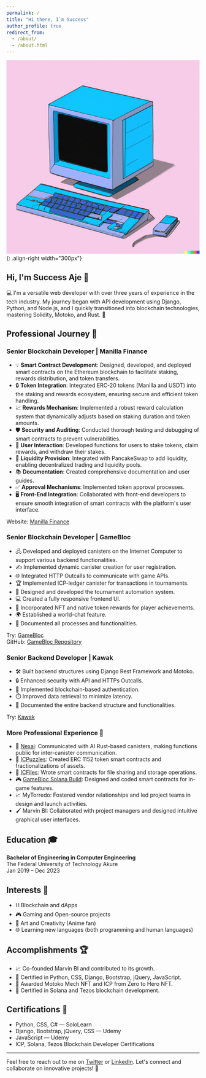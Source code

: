 ```yaml
---
permalink: /
title: "Hi there, I`m Success"
author_profile: true
redirect_from: 
  - /about/
  - /about.html
---
```



![An Illustration](/images/comp.webp){: .align-right width="300px"} 

## Hi, I'm Success Aje 👋

💻 I'm a versatile web developer with over three years of experience in the tech industry. My journey began with API development using Django, Python, and Node.js, and I quickly transitioned into blockchain technologies, mastering Solidity, Motoko, and Rust. 🚀

## Professional Journey 💼

### Senior Blockchain Developer | Manilla Finance
- 💡 **Smart Contract Development**: Designed, developed, and deployed smart contracts on the Ethereum blockchain to facilitate staking, rewards distribution, and token transfers.
- 🔒 **Token Integration**: Integrated ERC-20 tokens (Manilla and USDT) into the staking and rewards ecosystem, ensuring secure and efficient token handling.
- 📈 **Rewards Mechanism**: Implemented a robust reward calculation system that dynamically adjusts based on staking duration and token amounts.
- 🛡️ **Security and Auditing**: Conducted thorough testing and debugging of smart contracts to prevent vulnerabilities.
- 🏦 **User Interaction**: Developed functions for users to stake tokens, claim rewards, and withdraw their stakes.
- 🌊 **Liquidity Provision**: Integrated with PancakeSwap to add liquidity, enabling decentralized trading and liquidity pools.
- 📚 **Documentation**: Created comprehensive documentation and user guides.
- ✅ **Approval Mechanisms**: Implemented token approval processes.
- 🖥️ **Front-End Integration**: Collaborated with front-end developers to ensure smooth integration of smart contracts with the platform's user interface.

Website: [Manilla Finance](https://manilla.finance/)

### Senior Blockchain Developer | GameBloc
- 🖧 Developed and deployed canisters on the Internet Computer to support various backend functionalities.
- ✍️ Implemented dynamic canister creation for user registration.
- 🌐 Integrated HTTP Outcalls to communicate with game APIs.
- 🏆 Implemented ICP-ledger canister for transactions in tournaments.
- 🤖 Designed and developed the tournament automation system.
- 💻 Created a fully responsive frontend UI.
- 🏅 Incorporated NFT and native token rewards for player achievements.
- 🌍 Established a world-chat feature.
- 📑 Documented all processes and functionalities.

Try: [GameBloc](https://cv4ma-4qaaa-aaaal-adntq-cai.icp0.io/)  
GitHub: [GameBloc Repository](https://github.com/Game-Bloc/Gamebloc-ICP)

### Senior Backend Developer | Kawak
- 🛠️ Built backend structures using Django Rest Framework and Motoko.
- 🔒 Enhanced security with API and HTTPs Outcalls.
- 🔐 Implemented blockchain-based authentication.
- ⏱️ Improved data retrieval to minimize latency.
- 📝 Documented the entire backend structure and functionalities.

Try: [Kawak](https://3ysab-rqaaa-aaaan-qaewq-cai.ic0.app/)

### More Professional Experience 💼
- 🤖 [Nexai](https://ahiu5-dyaaa-aaaak-aepta-cai.icp0.io/#/): Communicated with AI Rust-based canisters, making functions public for inter-canister communication.
- 🧩 [ICPuzzles](http://icpuzzles.com/): Created ERC 1152 token smart contracts and fractionalizations of assets.
- 📂 [ICFiles](https://github.com/successaje/IC_FIles): Wrote smart contracts for file sharing and storage operations.
- 🎮 [GameBloc Solana Build](https://gamebloc-solana-build.vercel.app/): Designed and coded smart contracts for in-game features.
- 📈 MyTorredo: Fostered vendor relationships and led project teams in design and launch activities.
- 🖌️ Marvin BI: Collaborated with project managers and designed intuitive graphical user interfaces.

## Education 🎓
**Bachelor of Engineering in Computer Engineering**  
The Federal University of Technology Akure  
Jan 2019 – Dec 2023

## Interests 🌟
- ⛓️ Blockchain and dApps
- 🎮 Gaming and Open-source projects
- 🎨 Art and Creativity (Anime fan)
- 🌐 Learning new languages (both programming and human languages)

## Accomplishments 🏆
- 📈 Co-founded Marvin BI and contributed to its growth.
- 📜 Certified in Python, CSS, Django, Bootstrap, jQuery, JavaScript.
- 🏅 Awarded Motoko Mech NFT and ICP from Zero to Hero NFT.
- 🔗 Certified in Solana and Tezos blockchain development.

## Certifications 📜
- Python, CSS, C# — SoloLearn
- Django, Bootstrap, jQuery, CSS — Udemy
- JavaScript — Udemy
- ICP, Solana, Tezos Blockchain Developer Certifications

---
Feel free to reach out to me on [Twitter](https://x.com/aj_success) or [LinkedIn](https://www.linkedin.com/in/success-aje-373979201/). Let's connect and collaborate on innovative projects! 🤝
